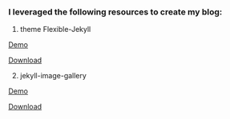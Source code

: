### I leveraged the following resources to create my blog: 



1) theme Flexible-Jekyll 

[Demo](https://artemsheludko.github.io/flexible-jekyll/) 

[Download](https://github.com/artemsheludko/flexible-jekyll)



2) jekyll-image-gallery

[Demo](https://opieters.github.io/jekyll-image-gallery-example/photography/)

[Download](https://github.com/opieters/jekyll-image-gallery-example/tree/gh-pages)

